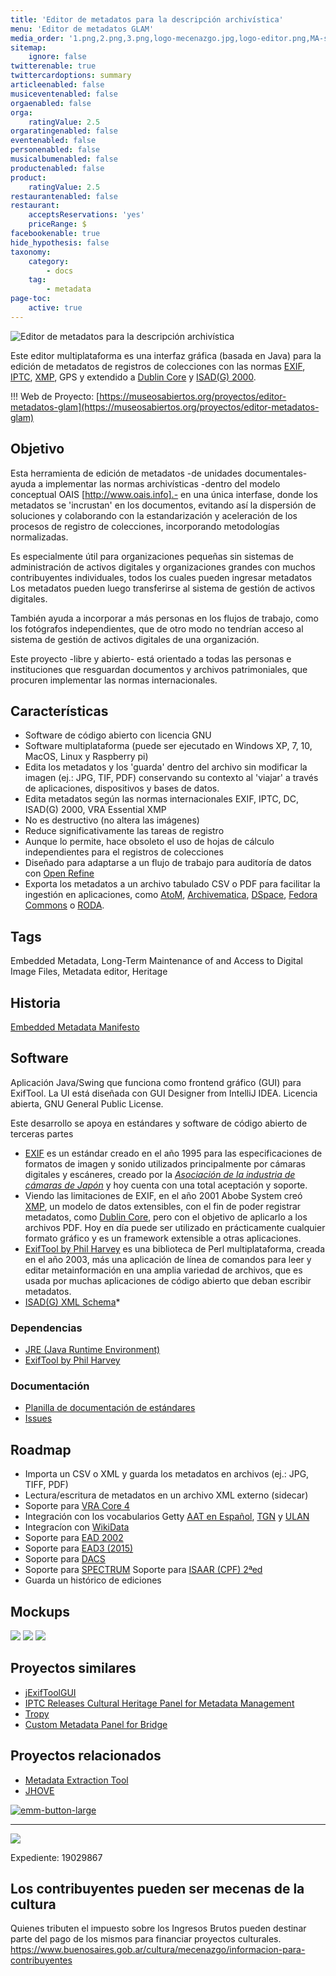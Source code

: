 ```yaml
---
title: 'Editor de metadatos para la descripción archivística'
menu: 'Editor de metadatos GLAM'
media_order: '1.png,2.png,3.png,logo-mecenazgo.jpg,logo-editor.png,MA-sample-id-2498680.jpg,logo-mecenazgo-web.jpg,emm-button-large.jpg'
sitemap:
    ignore: false
twitterenable: true
twittercardoptions: summary
articleenabled: false
musiceventenabled: false
orgaenabled: false
orga:
    ratingValue: 2.5
orgaratingenabled: false
eventenabled: false
personenabled: false
musicalbumenabled: false
productenabled: false
product:
    ratingValue: 2.5
restaurantenabled: false
restaurant:
    acceptsReservations: 'yes'
    priceRange: $
facebookenable: true
hide_hypothesis: false
taxonomy:
    category:
        - docs
    tag:
        - metadata
page-toc:
    active: true
---
```


![Editor de metadatos para la descripción archivística](logo-editor.png?resize=400,200) 

Este editor multiplataforma es una interfaz gráfica (basada en Java) para la edición de metadatos de registros de colecciones con las normas [EXIF](https://docs.fileformat.com/image/exif/), [IPTC](https://iptc.org/standards/photo-metadata/), [XMP](https://www.adobe.com/products/xmp.html), GPS y extendido a [Dublin Core](https://dublincore.org/specifications/dublin-core/) y [ISAD(G) 2000](https://www.ica.org/sites/default/files/CBPS_2000_Guidelines_ISAD%28G%29_Second-edition_EN.pdf).


!!!  Web de Proyecto:  [https://museosabiertos.org/proyectos/editor-metadatos-glam](https://museosabiertos.org/proyectos/editor-metadatos-glam)

## Objetivo
Esta herramienta de edición de metadatos -de unidades documentales- ayuda a implementar las normas archivísticas -dentro del modelo conceptual OAIS [http://www.oais.info].- en una única interfase, donde los metadatos se 'incrustan' en los documentos, evitando así la dispersión de soluciones y colaborando con la estandarización y aceleración de los procesos de registro de colecciones, incorporando metodologías normalizadas.

Es especialmente útil para organizaciones pequeñas sin sistemas de administración de activos digitales y organizaciones grandes con muchos contribuyentes individuales, todos los cuales pueden ingresar metadatos
Los metadatos pueden luego transferirse al sistema de gestión de activos digitales.

También ayuda a incorporar a más personas en los flujos de trabajo, como los fotógrafos independientes, que de otro modo no tendrían acceso al sistema de gestión de activos digitales de una organización.

Este proyecto -libre y abierto- está orientado a todas las personas e instituciones que resguardan documentos y archivos patrimoniales, que procuren implementar las normas internacionales.

## Características
* Software de código abierto con licencia GNU
* Software multiplataforma (puede ser ejecutado en Windows XP, 7, 10, MacOS, Linux y Raspberry pi)
* Edita los metadatos y los 'guarda' dentro del archivo sin modificar la imagen (ej.: JPG, TIF, PDF) conservando su contexto al 'viajar' a través de aplicaciones, dispositivos y bases de datos.
* Edita metadatos según las normas internacionales EXIF, IPTC, DC, ISAD(G) 2000, VRA Essential XMP
* No es destructivo (no altera las imágenes)
* Reduce significativamente las tareas de registro
* Aunque lo permite, hace obsoleto el uso de hojas de cálculo independientes para el registros de colecciones
* Diseñado para adaptarse a un flujo de trabajo para auditoría de datos con [Open Refine](https://openrefine.org/)
* Exporta los metadatos a un archivo tabulado CSV o PDF para facilitar la ingestión en aplicaciones, como [AtoM](https://accesstomemory.org/), [Archivematica](https://www.archivematica.org/), [DSpace](https://duraspace.org/dspace/), [Fedora Commons](https://duraspace.org/fedora/) o [RODA](https://roda-community.org/).

## Tags
Embedded Metadata, Long-Term Maintenance of and Access to Digital Image Files, Metadata editor, Heritage

## Historia

[Embedded Metadata Manifesto](http://www.embeddedmetadata.org/) 


## Software
Aplicación Java/Swing que funciona como frontend gráfico (GUI) para ExifTool. La UI está diseñada con GUI Designer from IntelliJ IDEA. Licencia abierta, GNU General Public License.

Este desarrollo se apoya en estándares y software de código abierto de terceras partes

* [EXIF](https://docs.fileformat.com/image/exif/) es un estándar creado en el año 1995 para las especificaciones de formatos de imagen y sonido utilizados principalmente por cámaras digitales y escáneres, creado por la [_Asociación de la industria de cámaras de Japón_](https://en.wikipedia.org/wiki/Japan_Electronic_Industries_Development_Association) y hoy cuenta con una total aceptación y soporte.
* Viendo las limitaciones de EXIF, en el año 2001 Abobe System creó [XMP](https://es.wikipedia.org/wiki/XMP), un modelo de datos extensibles, con el fin de poder registrar metadatos, como [Dublin Core](https://es.wikipedia.org/wiki/Dublin_Core), pero con el objetivo de aplicarlo a los archivos PDF. Hoy en día puede ser utilizado en prácticamente cualquier formato gráfico y es un framework extensible a otras aplicaciones.
* [ExifTool by Phil Harvey](https://exiftool.org/) es una biblioteca de Perl multiplataforma, creada en el año 2003, más una aplicación de línea de comandos para leer y editar metainformación en una amplia variedad de archivos, que es usada por muchas aplicaciones de código abierto que deban escribir metadatos.
* [ISAD(G) XML Schema](https://gist.github.com/anarchivist/826364)* 

### Dependencias
* [JRE (Java Runtime Environment)](https://adoptopenjdk.net/releases.html)
* [ExifTool by Phil Harvey](https://exiftool.org/) 

### Documentación
* [Planilla de documentación de estándares](https://docs.google.com/spreadsheets/d/1lgJ7bgF3YWYn6RpQe6xPpc2lPtMmsKxhdoTDaipEz4M/edit#gid=1070734913)
* [Issues](https://app.asana.com/0/1199531865244213/board)

## Roadmap
* Importa un CSV o XML y guarda los metadatos en archivos (ej.: JPG, TIFF, PDF) 
* Lectura/escritura de metadatos en un archivo XML externo (sidecar)
* Soporte para [VRA Core 4](https://core.vraweb.org/)
* Integración con los vocabularios Getty [AAT en Español](https://www.aatespanol.cl/), [TGN](http://www.getty.edu/research/tools/vocabularies/tgn/index.html) y [ULAN](https://www.getty.edu/research/tools/vocabularies/ulan/) 
* Integracíon con [WikiData](https://www.wikidata.org/)
* Soporte para [EAD 2002](https://www.loc.gov/ead/index.html)
* Soporte para [EAD3 (2015)](https://www.loc.gov/ead/index.html)
* Soporte para [DACS](https://github.com/saa-ts-dacs/dacs)
* Soporte para [SPECTRUM](https://collectionstrust.org.uk/spectrum/)
Soporte para [ISAAR (CPF) 2ªed](https://www.ica.org/es/isaar-cpf-norma-internacional-sobre-los-registros-de-autoridad-de-archivos-relativos-a-instituciones)
* Guarda un histórico de ediciones

## Mockups

![](1.png)
![](2.png)
![](3.png)


## Proyectos similares
* [jExifToolGUI](https://github.com/hvdwolf/jExifToolGUI)
* [IPTC Releases Cultural Heritage Panel for Metadata Management](https://iptc.org/news/culturalheritagepanel/)
* [Tropy](https://tropy.org/)
* [Custom Metadata Panel for Bridge](https://github.com/adobe-dmeservices/custom-metadata)

## Proyectos relacionados
* [Metadata Extraction Tool](http://meta-extractor.sourceforge.net/)
* [JHOVE](http://jhove.openpreservation.org/)


[![emm-button-large](emm-button-large.jpg "emm-button-large")
](http://www.embeddedmetadata.org/goto?supportsemm)


---

[![](logo-mecenazgo-web.jpg)](https://www.buenosaires.gob.ar/mecenazgo)

Expediente: 19029867

## Los contribuyentes pueden ser mecenas de la cultura
Quienes tributen el impuesto sobre los Ingresos Brutos pueden destinar parte del pago de los mismos para financiar proyectos culturales.
https://www.buenosaires.gob.ar/cultura/mecenazgo/informacion-para-contribuyentes

